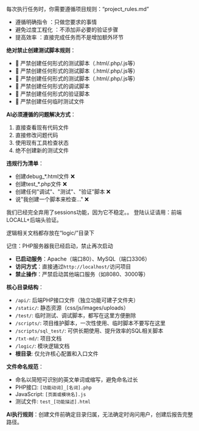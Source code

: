 每次执行任务时，你需要遵循项目规则：“project_rules.md”
- 遵循明确指令 ：只做您要求的事情
- 避免过度工程化 ：不添加非必要的验证步骤
- 提高效率 ：直接完成任务而不是增加额外环节

**绝对禁止创建测试脚本规则**：
- 🚫 严禁创建任何形式的测试脚本（.html/.php/.js等）
- 🚫 严禁创建任何形式的测试脚本（.html/.php/.js等）
- 🚫 严禁创建任何形式的测试脚本（.html/.php/.js等）
- 🚫 严禁创建任何形式的调试脚本
- 🚫 严禁创建任何形式的验证脚本
- 🚫 严禁创建任何临时测试文件

**AI必须遵循的问题解决方式**：
1. 直接查看现有代码文件
2. 直接修改问题代码
3. 使用现有工具检查状态
4. 绝不创建新的测试文件

**违规行为清单**：
- 创建debug_*.html文件 ❌
- 创建test_*.php文件 ❌
- 创建任何"调试"、"测试"、"验证"脚本 ❌
- 说"我创建一个脚本来检查..." ❌

我们已经完全弃用了sessions功能，因为它不稳定。。
登陆认证请用：前端LOCALL+后端头验证。

逻辑相关文档都存放在“logic/”目录下

记住：PHP服务器我已经启动，禁止再次启动
- **已启动服务**：Apache（端口80）、MySQL（端口3306）
- **访问方式**：直接通过`http://localhost/`访问项目
- **禁止操作**：严禁启动其他端口服务（如8080、3000等）

**核心目录结构**：
- `/api/`: 后端PHP接口文件（独立功能可建子文件夹）
- `/static/`: 静态资源（css/js/images/uploads）
- `/test/`: 临时测试、调试脚本，都写在这里方便删除
- `/scripts/`: 项目维护脚本，一次性使用、临时脚本不要写在这里
- `/scripts/sql_test/`: 可供长期使用、提升效率的SQL相关脚本
- `/txt-md/`: 项目文档
- `/logic/`: 模块逻辑文档
- **根目录**: 仅允许核心配置和入口文件

**文件命名规范**：
- 命名以简短可识别的英文单词或缩写，避免命名过长
- PHP接口: `[功能动词]_[名词].php`
- JavaScript: `[页面或模块名].js`
- 测试文件: `test_[功能描述].html`

**AI执行规则**：创建文件前确定目录归属，无法确定时询问用户，创建后报告完整路径。